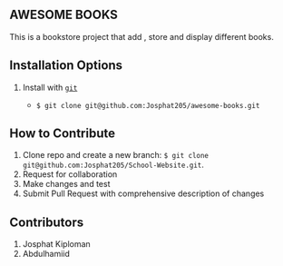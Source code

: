 ## AWESOME BOOKS
This is a bookstore project that add , store and display different books.

## **Installation Options**

1. Install with [`git`](git@github.com:Josphat205/awesome-books.git)

   - `$ git clone git@github.com:Josphat205/awesome-books.git`


## **How to Contribute**

1. Clone repo and create a new branch: `$ git clone git@github.com:Josphat205/School-Website.git`.
2. Request for collaboration
3. Make changes and test
4. Submit Pull Request with comprehensive description of changes

## **Contributors**
1. Josphat Kiploman
2. Abdulhamiid
